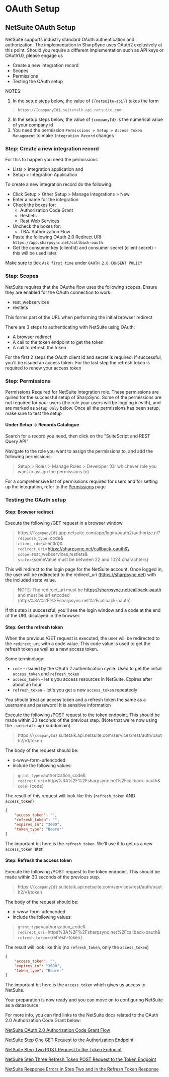 # OAuth Setup

## NetSuite OAuth Setup

NetSuite supports industry standard OAuth authentication and authorization. The implementation in SharpSync uses OAuth2 exclusively at this point. Should you require a different implementation such as API keys or OAuth1.0, please engage us

* Create a new integration record
* Scopes
* Permissions
* Testing the OAuth setup

NOTES:

1. In the setup steps below, the value of `{{netsuite-api}}` takes the form

> `https://{companyId}.suitetalk.api.netsuite.com`

2. In the setup steps below, the value of `{companyId}` is the numerical value of your company id
3. You need the permission `Permissions > Setup > Access Token Management` to make `Integration Record` changes

### Step: Create a new integration record

For this to happen you need the permissions

* Lists > Integration application and
* Setup > Integration Application

To create a new integration record do the following:

* Click Setup > Other Setup > Manage Integrations > New
* Enter a name for the integration
* Check the boxes for:
  * Authorization Code Grant
  * Restlets
  * Rest Web Services
* Uncheck the boxes for:
  * TBA: Authorization Flow
* Paste the following OAuth 2.0 Redirect URI: `https://app.sharpsync.net/callback-oauth`
* Get the consumer key (clientId) and consumer secret (client secret) - this will be used later.

Make sure to tick `Ask first time` under `OAUTH 2.0 CONSENT POLICY`

### Step: Scopes

NetSuite requires that the OAuthe flow uses the following scopes. Ensure they are enabled for the OAuth connection to work:

* rest\_webservices
* restlets

This forms part of the URL when performing the initial browser redirect

There are 3 steps to authenticating with NetSuite using OAuth:

* A browser redirect
* A call to the token endpoint to get the token
* A call to refresh the token

For the first 2 steps the OAuth client id and secret is required. If successful, you'll be issued an access token. For the last step the refresh token is required to renew your access token

### Step: Permissions

Permissions Required for NetSuite Integration role. These permissions are quired for the successful setup of SharpSync. Some of the permissions are not required for your users (the role your users will be logging in with), and are marked as `Setup Only` below. Once all the permissions has been setup, make sure to test the setup

#### Under Setup -> Records Catalogue

Search for a record you need, then click on the "SuiteScript and REST Query API"

Navigate to the role you want to assign the permissions to, and add the following permissions:

> Setup > Roles > Manage Roles > Developer (Or whichever role you want to assign the permissions to)

For a comprehensive list of permissions required for users and for setting up the integration, refer to the [Permissions](permissions.md) page

### Testing the OAuth setup

#### Step: Browser redirect

Execute the following /GET request in a browser window.

> https://`{companyId}`.app.netsuite.com/app/login/oauth2/authorize.nl?\
> &#x20;`response_type`=code&\
> &#x20;`client_id`={clientId}&\
> &#x20;`redirect_uri`=https://sharpsync.net/callback-oauth&\
> &#x20;`scope`=rest\_webservices,restlets&\
> &#x20;`state`={someValue must be between 22 and 1024 charachters}

This will redirect to the login page for the NetSuite account. Once logged in, the user will be redirected to the redirect\_uri (https://sharpsync.net) with the included state value.

> NOTE: The redirect\_uri must be https://sharpsync.net/callback-oauth and must be url encoded (https%3A%2F%2Fsharpsync.net%2Fcallback-oauth)

If this step is successful, you'll see the login window and a code at the end of the URL displayed in the browser.

#### Step: Get the refresh token

When the previous /GET request is executed, the user will be redirected to the `redirect_uri` with a code value. This code value is used to get the refresh token as well as a new access token.

Some terminology:

* `code` - issued by the OAuth 2 authentication cycle. Used to get the initial `access_token` and `refresh_token`
* `access_token` - let's you access resources in NetSuite. Expires after about an hour
* `refresh_token` - let's you get a new `access_token` repeatedly

You should treat an access token and a refresh token the same as a username and password! It is sensitive information

Execute the following /POST request to the token endpoint. This should be made within 30 seconds of the previous step. (Note that we're now using the `.suitetalk.api` subdomain)

> https://`{companyId}`.suitetalk.api.netsuite.com/services/rest/auth/oauth2/v1/token

The body of the request should be:

* x-www-form-urlencoded
* include the following values:

> `grant_type`=authorization\_code&\
> `redirect_uri`=https%3A%2F%2Fsharpsync.net%2Fcallback-oauth&\
> `code`={code}

The result of this request will look like this (`refresh_token` AND `access_token`)

```json
{
    "access_token": "",
    "refresh_token": "",
    "expires_in": "3600",
    "token_type": "Bearer"
}
```

The important bit here is the `refresh_token`. We'll use it to get us a new `access_token` later.

#### Step: Refresh the access token

Execute the following /POST request to the token endpoint. This should be made within 30 seconds of the previous step.

> https://`{companyId}`.suitetalk.api.netsuite.com/services/rest/auth/oauth2/v1/token

The body of the request should be:

* x-www-form-urlencoded
* include the following values:

> `grant_type`=authorization\_code&\
> `redirect_uri`=https%3A%2F%2Fsharpsync.net%2Fcallback-oauth&\
> `refresh_token`={refresh-token}

The result will look like this (no `refresh_token`, only the `access_token`)

```json
{
    "access_token": "",
    "expires_in": "3600",
    "token_type": "Bearer"
}
```

The important bit here is the `access_token` which gives us access to NetSuite.

Your preparation is now ready and you can move on to configuring NetSuite as a datasource

For more info, you can find links to the NetSuite docs related to the OAuth 2.0 Authorization Code Grant below:

[NetSuite OAuth 2.0 Authorization Code Grant Flow](https://docs.oracle.com/en/cloud/saas/netsuite/ns-online-help/section_158074210415.html)

[NetSuite Step One GET Request to the Authorization Endpoint](https://docs.oracle.com/en/cloud/saas/netsuite/ns-online-help/section_158081944642.html)

[NetSuite Step Two POST Request to the Token Endpoint](https://docs.oracle.com/en/cloud/saas/netsuite/ns-online-help/section_158081952044.html)

[NetSuite Step Three Refresh Token POST Request to the Token Endpoint](https://docs.oracle.com/en/cloud/saas/netsuite/ns-online-help/section_158082518856.html)

[NetSuite Response Errors in Step Two and in the Refresh Token Response](https://docs.oracle.com/en/cloud/saas/netsuite/ns-online-help/subsect_158521832417.html)

